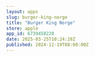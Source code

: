 ```yaml
---
layout: apps
slug: burger-king-norge
title: "Burger King Norge"
store: apple
app_id: 6739450220
date: 2025-03-25T10:24:28Z
published: 2024-12-19T08:00:00Z
---
```

